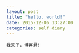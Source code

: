 ```yaml
---
layout: post
title: "hello, world!"
date: 2015-12-06 13:27:00
categories: self diary
---
```

	我来了，博客君!
